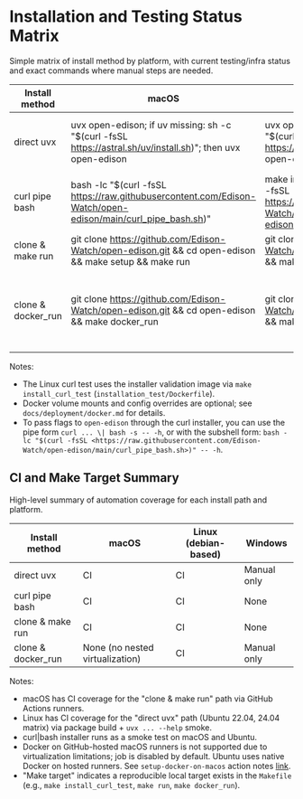 # Installation and Testing Status Matrix

Simple matrix of install method by platform, with current testing/infra status and exact commands where manual steps are needed.

| Install method       | macOS                                                                                                         | Linux (debian-based)                                                                                                                            | Windows                                                                                                                                                                  |
|----------------------|---------------------------------------------------------------------------------------------------------------|-------------------------------------------------------------------------------------------------------------------------------------------------|--------------------------------------------------------------------------------------------------------------------------------------------------------------------------|
| direct uvx           | uvx open-edison; if uv missing: sh -c "$(curl -fsSL <https://astral.sh/uv/install.sh>)"; then uvx open-edison | uvx open-edison; if uv missing: sh -c "$(curl -fsSL <https://astral.sh/uv/install.sh>)"; then uvx open-edison                                   | PowerShell: powershell -ExecutionPolicy ByPass -c "iex (irm <https://astral.sh/uv/install.ps1>)"; then uvx open-edison                                                   |
| curl pipe bash       | bash -lc "$(curl -fsSL <https://raw.githubusercontent.com/Edison-Watch/open-edison/main/curl_pipe_bash.sh>)"  | make install_curl_test; or: bash -lc "$(curl -fsSL <https://raw.githubusercontent.com/Edison-Watch/open-edison/main/curl_pipe_bash.sh>)" -- -h  | no current setup                                                                                                                                                         |
| clone & make run     | git clone <https://github.com/Edison-Watch/open-edison.git> && cd open-edison && make setup && make run       | git clone <https://github.com/Edison-Watch/open-edison.git> && cd open-edison && make setup && make run                                         | no current setup                                                                                                                                                         |
| clone & docker_run   | git clone <https://github.com/Edison-Watch/open-edison.git> && cd open-edison && make docker_run              | git clone <https://github.com/Edison-Watch/open-edison.git> && cd open-edison && make docker_run                                                | PowerShell: git clone <https://github.com/Edison-Watch/open-edison.git>; cd open-edison; docker build -t open-edison .; docker run -p 3000:3000 -p 3001:3001 open-edison |

Notes:

- The Linux curl test uses the installer validation image via `make install_curl_test` (`installation_test/Dockerfile`).
- Docker volume mounts and config overrides are optional; see `docs/deployment/docker.md` for details.
- To pass flags to `open-edison` through the curl installer, you can use the pipe form `curl ... \| bash -s -- -h`, or with the subshell form: `bash -lc "$(curl -fsSL <https://raw.githubusercontent.com/Edison-Watch/open-edison/main/curl_pipe_bash.sh>)" -- -h`.

## CI and Make Target Summary

High-level summary of automation coverage for each install path and platform.

| Install method       | macOS                           | Linux (debian-based) | Windows     |
|----------------------|---------------------------------|----------------------|-------------|
| direct uvx           | CI                              | CI                   | Manual only |
| curl pipe bash       | CI                              | CI                   | None        |
| clone & make run     | CI                              | CI                   | None        |
| clone & docker_run   | None (no nested virtualization) | CI                   | Manual only |

Notes:

- macOS has CI coverage for the "clone & make run" path via GitHub Actions runners.
- Linux has CI coverage for the "direct uvx" path (Ubuntu 22.04, 24.04 matrix) via package build + `uvx ... --help` smoke.
- curl|bash installer runs as a smoke test on macOS and Ubuntu.
- Docker on GitHub-hosted macOS runners is not supported due to virtualization limitations; job is disabled by default. Ubuntu uses native Docker on hosted runners. See `setup-docker-on-macos` action notes [link](https://github.com/marketplace/actions/setup-docker-on-macos).
- "Make target" indicates a reproducible local target exists in the `Makefile` (e.g., `make install_curl_test`, `make run`, `make docker_run`).
